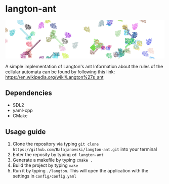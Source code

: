 # langton-ant

![Screenshot of program in action](https://raw.githubusercontent.com/Balajanovski/langton-ant/master/screenshot.png)

A simple implementation of Langton's ant
Information about the rules of the cellular automata can be found by following this link:
https://en.wikipedia.org/wiki/Langton%27s_ant

## Dependencies
* SDL2
* yaml-cpp
* CMake

## Usage guide
1. Clone the repository via typing `git clone https://github.com/Balajanovski/langton-ant.git` into your terminal
2. Enter the reposity by typing `cd langton-ant`
3. Generate a makefile by typing `cmake .`
4. Build the project by typing `make`
5. Run it by typing `./langton`. This will open the application with the settings in `Config/config.yaml`
